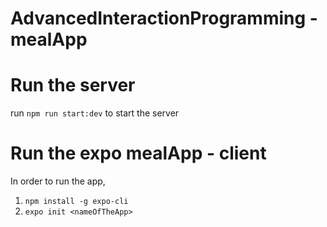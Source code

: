# AdvancedInteractionProgramming - mealApp

# Run the server
run `npm run start:dev` to start the server

# Run the expo mealApp - client

In order to run the app,

1. `npm install -g expo-cli`
2. `expo init <nameOfTheApp>`

